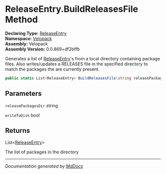 ﻿<!--  
  <auto-generated>   
    The contents of this file were generated by a tool.  
    Changes to this file may be list if the file is regenerated  
  </auto-generated>   
-->

# ReleaseEntry.BuildReleasesFile Method

**Declaring Type:** [ReleaseEntry](../index.md)  
**Namespace:** [Velopack](../../index.md)  
**Assembly:** Velopack  
**Assembly Version:** 0.0.869+df2bffb

Generates a list of [ReleaseEntry](../index.md)'s from a local directory containing package files. Also writes\/updates a RELEASES file in the specified directory to match the packages the are currently present.

```csharp
public static List<ReleaseEntry> BuildReleasesFile(string releasePackagesDir, bool writeToDisk = true);
```

## Parameters

`releasePackagesDir`  string

`writeToDisk`  bool

## Returns

List\<[ReleaseEntry](../index.md)\>

The list of packages in the directory

___

*Documentation generated by [MdDocs](https://github.com/ap0llo/mddocs)*
